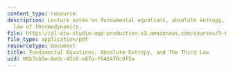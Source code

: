```yaml
---
content_type: resource
description: Lecture notes on fundamental equations, absolute entropy, and the third
  law of thermodynamics.
file: https://ol-ocw-studio-app-production.s3.amazonaws.com/courses/5-60-thermodynamics-kinetics-spring-2008/80b7cb5e0edc45c6e87af648470c8f5a_5_60_lecture11.pdf
file_type: application/pdf
resourcetype: Document
title: Fundamental Equations, Absolute Entropy, and The Third Law
uid: 80b7cb5e-0edc-45c6-e87a-f648470c8f5a
---
```

